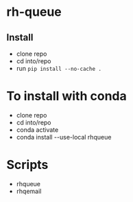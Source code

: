 # rh-queue
## Install
- clone repo
- cd into/repo
- run `pip install --no-cache .`

# To install with conda
- clone repo
- cd into/repo
- conda activate <chosen-repo>
- conda install --use-local rhqueue


# Scripts
- rhqueue
- rhqemail